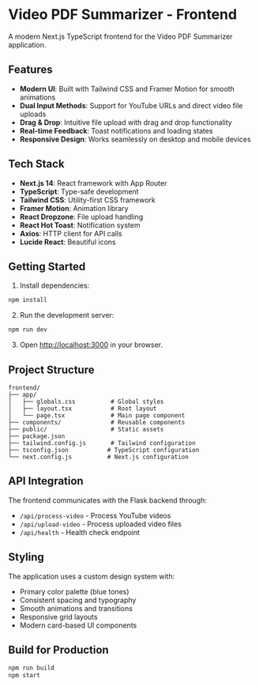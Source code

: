# Video PDF Summarizer - Frontend

A modern Next.js TypeScript frontend for the Video PDF Summarizer application.

## Features

- **Modern UI**: Built with Tailwind CSS and Framer Motion for smooth animations
- **Dual Input Methods**: Support for YouTube URLs and direct video file uploads
- **Drag & Drop**: Intuitive file upload with drag and drop functionality
- **Real-time Feedback**: Toast notifications and loading states
- **Responsive Design**: Works seamlessly on desktop and mobile devices

## Tech Stack

- **Next.js 14**: React framework with App Router
- **TypeScript**: Type-safe development
- **Tailwind CSS**: Utility-first CSS framework
- **Framer Motion**: Animation library
- **React Dropzone**: File upload handling
- **React Hot Toast**: Notification system
- **Axios**: HTTP client for API calls
- **Lucide React**: Beautiful icons

## Getting Started

1. Install dependencies:
```bash
npm install
```

2. Run the development server:
```bash
npm run dev
```

3. Open [http://localhost:3000](http://localhost:3000) in your browser.

## Project Structure

```
frontend/
├── app/
│   ├── globals.css          # Global styles
│   ├── layout.tsx           # Root layout
│   └── page.tsx             # Main page component
├── components/              # Reusable components
├── public/                  # Static assets
├── package.json
├── tailwind.config.js       # Tailwind configuration
├── tsconfig.json           # TypeScript configuration
└── next.config.js          # Next.js configuration
```

## API Integration

The frontend communicates with the Flask backend through:
- `/api/process-video` - Process YouTube videos
- `/api/upload-video` - Process uploaded video files
- `/api/health` - Health check endpoint

## Styling

The application uses a custom design system with:
- Primary color palette (blue tones)
- Consistent spacing and typography
- Smooth animations and transitions
- Responsive grid layouts
- Modern card-based UI components

## Build for Production

```bash
npm run build
npm start
```

